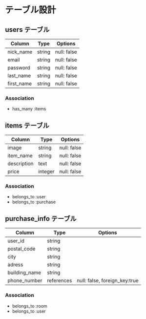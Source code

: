 # テーブル設計

## users テーブル

| Column    | Type   | Options     |
| --------  | ------ | ----------- |
| nick_name | string | null: false |
| email     | string | null: false |
| password  | string | null: false |
| last_name | string | null: false |
| first_name| string | null: false |

### Association

- has_many :items


## items テーブル

| Column     | Type   | Options     |
| ------     | ------ | ----------- |
| image      | string | null: false |
| item_name  | string | null: false |
| description| text   | null: false |
| price      | integer| null: false |

### Association

- belongs_to :user
- belongs_to :purchase

## purchase_info テーブル

| Column      | Type       | Options                        |
| -------     | ---------- | ------------------------------ |
| user_id     | string     |                            |
| postal_code | string     |                            |
| city        | string     |                            |
| adress      | string     |                            |
| building_name | string   |                            |
| phone_number  | references | null: false, foreign_key:true |

### Association

- belongs_to :room
- belongs_to :user

